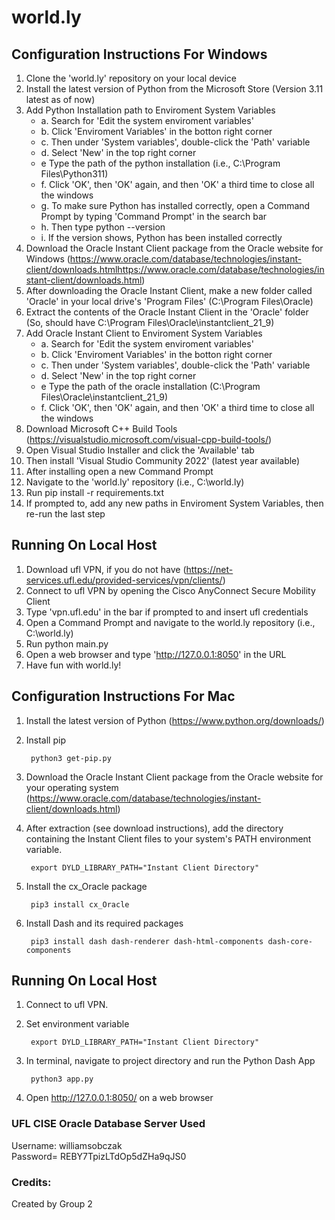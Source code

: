 # world.ly

## **Configuration Instructions For Windows**

1. Clone the 'world.ly' repository on your local device
2. Install the latest version of Python from the Microsoft Store (Version 3.11 latest as of now)
3. Add Python Installation path to Enviroment System Variables
    * a. Search for 'Edit the system enviroment variables'
    * b. Click 'Enviroment Variables' in the botton right corner
    * c. Then under 'System variables', double-click the 'Path' variable
    * d. Select 'New' in the top right corner
    * e Type the path of the python installation (i.e., C:\Program Files\Python311)
    * f. Click 'OK', then 'OK' again, and then 'OK' a third time to close all the windows
    * g. To make sure Python has installed correctly, open a Command Prompt by typing 'Command Prompt' in the search bar
    * h. Then type
        python --version
    * i. If the version shows, Python has been installed correctly
4. Download the Oracle Instant Client package from the Oracle website for Windows (https://www.oracle.com/database/technologies/instant-client/downloads.htmlhttps://www.oracle.com/database/technologies/instant-client/downloads.html)
5. After downloading the Oracle Instant Client, make a new folder called 'Oracle' in your local drive's 'Program Files' (C:\Program Files\Oracle)
6. Extract the contents of the Oracle Instant Client in the 'Oracle' folder (So, should have C:\Program Files\Oracle\instantclient_21_9)
7. Add Oracle Instant Client to Enviroment System Variables
    * a. Search for 'Edit the system enviroment variables'
    * b. Click 'Enviroment Variables' in the botton right corner
    * c. Then under 'System variables', double-click the 'Path' variable
    * d. Select 'New' in the top right corner
    * e Type the path of the oracle installation (C:\Program Files\Oracle\instantclient_21_9)
    * f. Click 'OK', then 'OK' again, and then 'OK' a third time to close all the windows
10. Download Microsoft C++ Build Tools (https://visualstudio.microsoft.com/visual-cpp-build-tools/)
11. Open Visual Studio Installer and click the 'Available' tab
12. Then install 'Visual Studio Community 2022' (latest year available)
13. After installing open a new Command Prompt
14. Navigate to the 'world.ly' repository (i.e., C:\world.ly)
15. Run 
    pip install -r requirements.txt
16. If prompted to, add any new paths in Enviroment System Variables, then re-run the last step

## **Running On Local Host**

1. Download ufl VPN, if you do not have (https://net-services.ufl.edu/provided-services/vpn/clients/)
2. Connect to ufl VPN by opening the Cisco AnyConnect Secure Mobility Client
3. Type 'vpn.ufl.edu' in the bar if prompted to and insert ufl credentials
4. Open a Command Prompt and navigate to the world.ly repository (i.e., C:\world.ly)
5. Run
    python main.py
6. Open a web browser and type 'http://127.0.0.1:8050' in the URL 
7. Have fun with world.ly!
    
## **Configuration Instructions For Mac**

1. Install the latest version of Python (https://www.python.org/downloads/)
2. Install pip     
    
        python3 get-pip.py
3. Download the Oracle Instant Client package from the Oracle website for your operating system    (https://www.oracle.com/database/technologies/instant-client/downloads.html)

4. After extraction (see download instructions), add the directory containing the Instant Client files to your system's PATH environment variable.

        export DYLD_LIBRARY_PATH="Instant Client Directory"

5. Install the cx_Oracle package

        pip3 install cx_Oracle

6. Install Dash and its required packages

        pip3 install dash dash-renderer dash-html-components dash-core-components




## **Running On Local Host**

1. Connect to ufl VPN.
2. Set environment variable

        export DYLD_LIBRARY_PATH="Instant Client Directory"
3. In terminal, navigate to project directory and run the Python Dash App 

        python3 app.py
4. Open http://127.0.0.1:8050/ on a web browser
   


### **UFL CISE Oracle Database Server Used**
Username: williamsobczak <br />
Password= REBY7TpizLTdOp5dZHa9qJS0



### **Credits:**
Created by Group 2 
